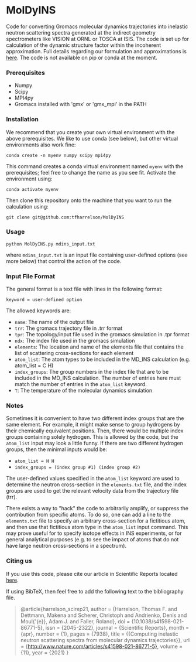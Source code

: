 # MolDyINS
Code for converting Gromacs molecular dynamics trajectories into inelastic neutron scattering spectra generated at the indirect geometry spectrometers like VISION at ORNL or TOSCA at ISIS. The code is set up for calculation of the dynamic structure factor within the incoherent approximation. Full details regarding our formulation and approximations is [here](https://doi.org/10.1038/s41598-021-86771-5). The code is not available on pip or conda at the moment. 

### Prerequisites
- Numpy
- Scipy
- MPI4py
- Gromacs installed with 'gmx' or 'gmx_mpi' in the PATH

### Installation

We recommend that you create your own virtual environment with the above prerequisites. We like to use conda (see below), but other virtual environments also work fine:

`conda create -n myenv numpy scipy mpi4py`

This command creates a conda virtual environment named `myenv` with the prerequisites; feel free to change the name as you see fit. Activate the environment using:

`conda activate myenv`

Then clone this repository onto the machine that you want to run the calculation using:

`git clone git@github.com:tfharrelson/MolDyINS`

### Usage

`python MolDyINS.py mdins_input.txt`

where `mdins_input.txt` is an input file containing user-defined options (see more below) that control the action of the code.

### Input File Format

The general format is a text file with lines in the following format:

`keyword = user-defined option`

The allowed keywords are:

- `name`: The name of the output file
- `trr`: The gromacs trajectory file in .trr format
- `tpr`: The topology/input file used in the gromacs simulation in .tpr format
- `ndx`: The index file used in the gromacs simulation
- `elements`: The location and name of the elements file that contains the list of scattering cross-sections for each element
- `atom_list`: The atom types to be included in the MD_INS calculation (e.g. atom_list = C H)
- `index_groups`: The group numbers in the index file that are to be included in the MD_INS calculation. The number of entries here must match the number of entries in the `atom_list` keyword.
- `T`: The temperature of the molecular dynamics simulation  

### Notes

Sometimes it is convenient to have two different index groups that are the same element. For example, it might make sense to group hydrogens by their chemically equivalent positions. Then, there would be multiple index groups containing solely hydrogen. This is allowed by the code, but the `atom_list` input may look a little funny. If there are two different hydrogen groups, then the minimal inputs would be:

- `atom_list = H H`
- `index_groups = (index group #1) (index group #2)`

The user-defined values specified in the `atom_list` keyword are used to determine the neutron cross-section in the `elements.txt` file, and the index groups are used to get the relevant velocity data from the trajectory file (trr).

There exists a way to "hack" the code to arbitrarily amplify, or suppress the contribution from specific atoms. To do so, one can add a line to the `elements.txt` file to specify an arbitrary cross-section for a fictitious atom, and then use that fictitious atom type in the `atom_list` input command. This may prove useful for to specify isotope effects in INS experiments, or for general analytical purposes (e.g. to see the impact of atoms that do not have large neutron cross-sections in a spectrum).

### Citing us

If you use this code, please cite our article in Scientific Reports located [here](https://doi.org/10.1038/s41598-021-86771-5).

If using BibTeX, then feel free to add the following text to the bibliography file.

> @article{harrelson_scirep21,
> author = {Harrelson, Thomas F. and Dettmann, Makena and Scherer, Christoph and Andrienko, Denis and Moul{\'{e}}, Adam J. and Faller, Roland},
> doi = {10.1038/s41598-021-86771-5},
> issn = {2045-2322},
> journal = {Scientific Reports},
> month = {apr},
> number = {1},
> pages = {7938},
> title = {{Computing inelastic neutron scattering spectra from molecular dynamics trajectories}},
> url = {http://www.nature.com/articles/s41598-021-86771-5},
> volume = {11},
> year = {2021}
> }

